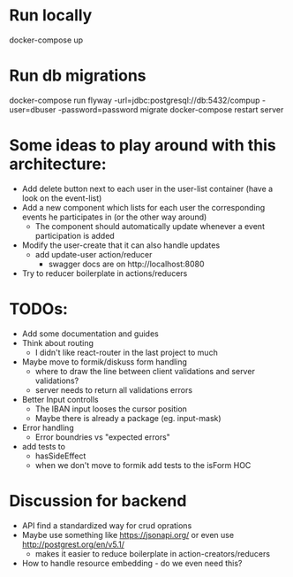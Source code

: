 # Run locally
docker-compose up

# Run db migrations
docker-compose run flyway -url=jdbc:postgresql://db:5432/compup -user=dbuser -password=password migrate
docker-compose restart server

# Some ideas to play around with this architecture:
- Add delete button next to each user in the user-list container (have a look on the event-list)
- Add a new component which lists for each user the corresponding events he participates in (or the other way around)
    - The component should automatically update whenever a event participation is added
- Modify the user-create that it can also handle updates
    - add update-user action/reducer
        - swagger docs are on http://localhost:8080
- Try to reducer boilerplate in actions/reducers

# TODOs:
- Add some documentation and guides
- Think about routing
    - I didn't like react-router in the last project to much
- Maybe move to formik/diskuss form handling
    - where to draw the line between client validations and server validations?
    - server needs to return all validations errors
- Better Input controlls
    - The IBAN input looses the cursor position
    - Maybe there is already a package (eg. input-mask)
- Error handling
    - Error boundries vs "expected errors"
- add tests to
    - hasSideEffect
    - when we don't move to formik add tests to the isForm HOC

# Discussion for backend
- API find a standardized way for crud oprations
- Maybe use something like https://jsonapi.org/ or even use http://postgrest.org/en/v5.1/
    - makes it easier to reduce boilerplate in action-creators/reducers
- How to handle resource embedding - do we even need this?